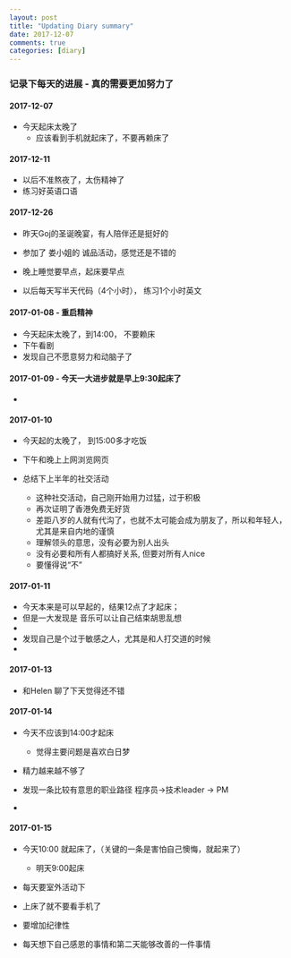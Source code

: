 ```yaml
---
layout: post
title: "Updating Diary summary"
date: 2017-12-07
comments: true
categories: [diary]
---
```

### 记录下每天的进展 - 真的需要更加努力了

#### 2017-12-07
  - 今天起床太晚了 
    - 应该看到手机就起床了，不要再赖床了

#### 2017-12-11 
  - 以后不准熬夜了，太伤精神了
  - 练习好英语口语 
  
#### 2017-12-26
  - 昨天Goj的圣诞晚宴，有人陪伴还是挺好的
  - 参加了 娄小姐的 诚品活动，感觉还是不错的
  
  
  - 晚上睡觉要早点，起床要早点 
  - 以后每天写半天代码（4个小时）， 练习1个小时英文
  

####  2017-01-08 - 重启精神
  - 今天起床太晚了，到14:00， 不要赖床
  - 下午看剧
  - 发现自己不愿意努力和动脑子了
  
#### 2017-01-09 - 今天一大进步就是早上9:30起床了
  - 
  

#### 2017-01-10
  - 今天起的太晚了， 到15:00多才吃饭
  - 下午和晚上上网浏览网页
  
  - 总结下上半年的社交活动
    * 这种社交活动，自己刚开始用力过猛，过于积极
    * 再次证明了香港免费无好货
    * 差距八岁的人就有代沟了，也就不太可能会成为朋友了，所以和年轻人，尤其是来自内地的谨慎
    * 理解领头的意思，没有必要为别人出头
    * 没有必要和所有人都搞好关系, 但要对所有人nice
    * 要懂得说“不”

#### 2017-01-11
  - 今天本来是可以早起的，结果12点了才起床；
  - 但是一大发现是 音乐可以让自己结束胡思乱想
  - 
  - 发现自己是个过于敏感之人，尤其是和人打交道的时候
  -
  
#### 2017-01-13
  - 和Helen 聊了下天觉得还不错

#### 2017-01-14
  - 今天不应该到14:00才起床
    * 觉得主要问题是喜欢白日梦
    
  - 精力越来越不够了

  - 发现一条比较有意思的职业路径  程序员->技术leader -> PM
  - 

#### 2017-01-15
  - 今天10:00 就起床了，（关键的一条是害怕自己懊悔，就起来了）
    * 明天9:00起床

  - 每天要室外活动下

  - 上床了就不要看手机了

  - 要增加纪律性

  - 每天想下自己感恩的事情和第二天能够改善的一件事情
